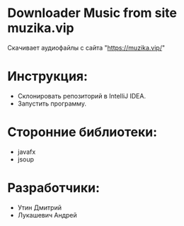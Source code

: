 # Downloader Music from site muzika.vip 
Cкачивает аудиофайлы с сайта "https://muzika.vip/"
# Инструкция:
* Склонировать репозиторий в IntelliJ IDEA.
* Запустить программу.
# Сторонние библиотеки:
  * javafx
  * jsoup
# Разработчики: 
  * Утин Дмитрий
  * Лукашевич Андрей
